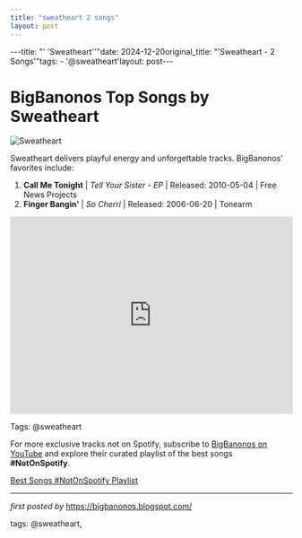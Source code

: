 ```yaml
---
title: "sweatheart 2 songs"
layout: post
---
```

---title: "' 'Sweatheart''"date: 2024-12-20original_title: "'Sweatheart - 2 Songs'"tags:  - '@sweatheart'layout: post---<h1>BigBanonos Top Songs by Sweatheart</h1><img src="https://highway81revisited.com/wp-content/uploads/2013/08/sweatheart1resize.jpg" alt="Sweatheart"> <p>Sweatheart delivers playful energy and unforgettable tracks. BigBanonos' favorites include:</p> <ol> <li><strong>Call Me Tonight</strong> | <em>Tell Your Sister - EP</em> | Released: 2010-05-04 | Free News Projects</li> <li><strong>Finger Bangin'</strong> | <em>So Cherri</em> | Released: 2006-06-20 | Tonearm</li></ol> <div> <iframe src="https://open.spotify.com/embed/playlist/1ZcVtemARpXgzTRfjXTyPa?utm_source=generator" width="100%" height="352" frameborder="0" allow="autoplay; clipboard-write; encrypted-media; fullscreen; picture-in-picture" loading="lazy"></iframe></div><p>Tags: @sweatheart</p><!--Subscribe and Playlist Links--><div>    <p>For more exclusive tracks not on Spotify, subscribe to <a href="https://www.youtube.com/@BigBanonos" target="_blank">BigBanonos on YouTube</a> and explore their curated playlist of the best songs <strong>#NotOnSpotify</strong>.</p>    <p><a href="https://www.youtube.com/playlist?list=PLtuNtuTatqI0kFahUCbtbfenC_ET5O_tr" target="_blank">Best Songs #NotOnSpotify Playlist<br /></a></p></div><hr /><p><em>first posted by</em> <a href="https://bigbanonos.blogspot.com/" rel="noopener" target="_new">https://bigbanonos.blogspot.com/</a></p><p>tags: @sweatheart,</p>